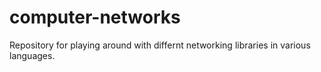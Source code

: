 # computer-networks
Repository for playing around with differnt networking libraries in various languages.
